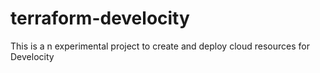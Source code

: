# terraform-develocity
This is a n experimental project to create and deploy cloud resources for Develocity
